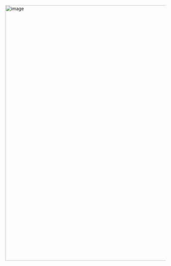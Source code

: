 <img width="1059" height="802" alt="image" src="https://github.com/user-attachments/assets/70896aef-6585-4c5e-ac16-a9e816ce3c8a" />
